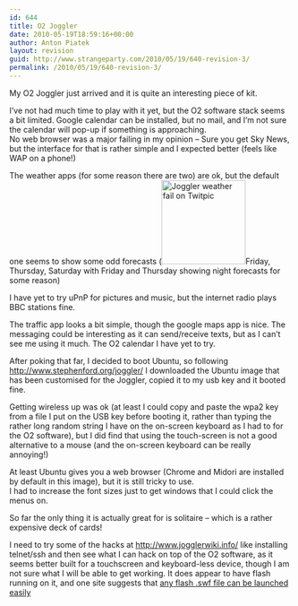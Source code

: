 ```yaml
---
id: 644
title: O2 Joggler
date: 2010-05-19T18:59:16+00:00
author: Anton Piatek
layout: revision
guid: http://www.strangeparty.com/2010/05/19/640-revision-3/
permalink: /2010/05/19/640-revision-3/
---
```

My O2 Joggler just arrived and it is quite an interesting piece of kit.

I&#8217;ve not had much time to play with it yet, but the O2 software stack seems a bit limited. Google calendar can be installed, but no mail, and I&#8217;m not sure the calendar will pop-up if something is approaching.  
No web browser was a major failing in my opinion &#8211; Sure you get Sky News, but the interface for that is rather simple and I expected better (feels like WAP on a phone!)

The weather apps (for some reason there are two) are ok, but the default one seems to show some odd forecasts ([<img src="http://twitpic.com/show/thumb/1p6s0h.jpg" alt="Joggler weather fail on Twitpic" width="150" height="150" />](http://twitpic.com/1p6s0h "Joggler weather fail on Twitpic")Friday, Thursday, Saturday with Friday and Thursday showing night forecasts for some reason)

I have yet to try uPnP for pictures and music, but the internet radio plays BBC stations fine.

The traffic app looks a bit simple, though the google maps app is nice. The messaging could be interesting as it can send/receive texts, but as I can&#8217;t see me using it much. The O2 calendar I have yet to try.

After poking that far, I decided to boot Ubuntu, so following <http://www.stephenford.org/joggler/> I downloaded the Ubuntu image that has been customised for the Joggler, copied it to my usb key and it booted fine.

Getting wireless up was ok (at least I could copy and paste the wpa2 key from a file I put on the USB key before booting it, rather than typing the rather long random string I have on the on-screen keyboard as I had to for the O2 software), but I did find that using the touch-screen is not a good alternative to a mouse (and the on-screen keyboard can be really annoying!)

At least Ubuntu gives you a web browser (Chrome and Midori are installed by default in this image), but it is still tricky to use.  
I had to increase the font sizes just to get windows that I could click the menus on.

So far the only thing it is actually great for is solitaire &#8211; which is a rather expensive deck of cards!

I need to try some of the hacks at <http://www.jogglerwiki.info/> like installing telnet/ssh and then see what I can hack on top of the O2 software, as it seems better built for a touchscreen and keyboard-less device, though I am not sure what I will be able to get working. It does appear to have flash running on it, and one site suggests that [any flash .swf file can be launched easily](http://www.joggler.info/forum/viewtopic.php?f=5&t=78)
